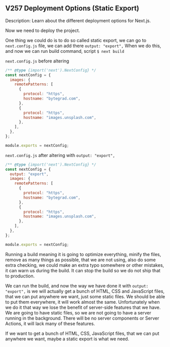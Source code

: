 ## V257 Deployment Options (Static Export)
Description: Learn about the different deployment options for Next.js.

Now we need to deploy the project.

One thing we could do is to do so called static export, we can go to `next.config.js` file, we can add there `output: "export",` When we do this, and now we can run build command, script `$ next build`

`next.config.js` before altering
```js
/** @type {import('next').NextConfig} */
const nextConfig = {
  images: {
    remotePatterns: [
      {
        protocol: "https",
        hostname: "bytegrad.com",
      },
      {
        protocol: "https",
        hostname: "images.unsplash.com",
      },
    ],
  },
};

module.exports = nextConfig;
```


`next.config.js` after altering with  `output: "export",`
```js
/** @type {import('next').NextConfig} */
const nextConfig = {
  output: "export",
  images: {
    remotePatterns: [
      {
        protocol: "https",
        hostname: "bytegrad.com",
      },
      {
        protocol: "https",
        hostname: "images.unsplash.com",
      },
    ],
  },
};

module.exports = nextConfig;
```

Running a build meaning it is going to optimize everything, minify the files, remove as many things as possible, that we are not using, also do some extra checking, we could make an extra typo somewhere or other mistakes, it can warn us during the build. It can stop the build so we do not ship that to production. 

We can run the build, and now the way we have done it with  `output: "export",` is we will actually get a bunch of HTML, CSS and JavaScript files, that we can put anywhere we want, just some static files. We should be able to put them everywhere, it will work almost the same. Unfortunately when we do it that way we lose the benefit of server-side features that we have. We are going to have static files, so we are not going to have a server running in the background. There will be no server components or Server Actions, it will lack many of these features.

If we want to get a bunch of HTML, CSS, JavaScript files, that we can put anywhere we want, maybe a static export is what we need.